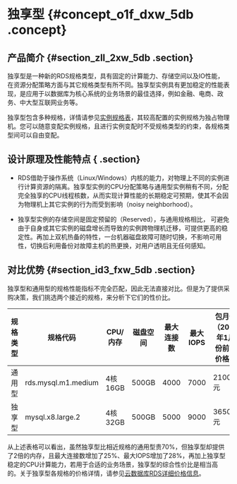 # 独享型 {#concept_o1f_dxw_5db .concept}

## 产品简介 {#section_zll_2xw_5db .section}

独享型是一种新的RDS规格类型，具有固定的计算能力、存储空间以及IO性能，在资源分配策略方面与其它规格类型有所不同。独享型实例具有更加稳定的性能表现，是应用于以数据库为核心系统的业务场景的最佳选择，例如金融、电商、政务、中大型互联网业务等。

独享型包含多种规格，详情请参见[实例规格表](intl.zh-CN/产品简介/实例规格/实例规格表.md#)，其较高配置的实例规格为独占物理机。您可以随意变配实例规格，且进行实例变配时不受规格类型的约束，各规格类型间可以自由变配。

## 设计原理及性能特点 { .section}

-   RDS借助于操作系统（Linux/Windows）内核的能力，对物理上不同的实例进行计算资源的隔离。独享型实例的CPU分配策略与通用型实例稍有不同，分配完全独享的CPU线程核数，从而实现计算性能的长期稳定可预期，使其不会因为物理机上其它实例的行为而受到影响（noisy neighborhood）。

-   独享型实例的存储空间是固定预留的（Reserved），与通用规格相比， 可避免由于自身或其它实例的磁盘增长而导致的实例跨物理机迁移，可提供更高的稳定性。再加上双机热备的特性，一台机器磁盘故障可随时切换，不影响可用性，切换后利用备份对故障主机的热更换，对用户透明且无任何感知。


## 对比优势 {#section_id3_fxw_5db .section}

独享型和通用型的规格性能指标不完全匹配，因此无法直接对比。但是为了提供采购决策，我们挑选两个接近的规格，来分析下它们的性价比。

|规格类型|规格代码|CPU/内存|磁盘空间|最大连接数|最大IOPS|包月价（2017年1月份前的价格）|
|----|----|------|----|-----|------|-----------------|
|通用型|rds.mysql.m1.medium|4核 16GB|500GB|4000|7000|2100元|
|独享型|mysql.x8.large.2|4核 32GB|500GB|5000|9000|3650元|

从上述表格可以看出，虽然独享型比相近规格的通用型贵70%，但独享型却提供了2倍的内存，且最大连接数增加了25%、最大IOPS增加了28%，再加上独享型稳定的CPU计算能力，若用于合适的业务场景，独享型的综合性价比是相当高的。关于独享型各规格的价格详情，请参见[云数据库RDS详细价格信息](https://www.alibabacloud.com/zh/product/apsaradb-for-rds?spm=a3c0i.7938564.220486.10.30c7bf1fLOkY71#pricing)。

